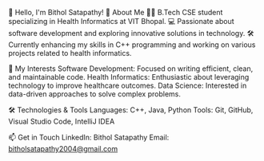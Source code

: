 👋 Hello, I'm Bithol Satapathy!
🌟 About Me
🧑‍🎓 B.Tech CSE student specializing in Health Informatics at VIT Bhopal.
💻 Passionate about software development and exploring innovative solutions in technology.
🛠️ Currently enhancing my skills in C++ programming and working on various projects related to health informatics.

🚀 My Interests
Software Development: Focused on writing efficient, clean, and maintainable code.
Health Informatics: Enthusiastic about leveraging technology to improve healthcare outcomes.
Data Science: Interested in data-driven approaches to solve complex problems.

🛠️ Technologies & Tools
Languages: C++, Java, Python
Tools: Git, GitHub, Visual Studio Code, IntelliJ IDEA

📫 Get in Touch
LinkedIn: Bithol Satapathy
Email: bitholsatapathy2004@gmail.com
